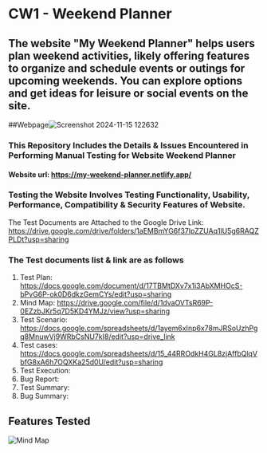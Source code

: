 # CW1 - Weekend Planner
## The website "My Weekend Planner" helps users plan weekend activities, likely offering features to organize and schedule events or outings for upcoming weekends. You can explore options and get ideas for leisure or social events on the site.
##Webpage![Screenshot 2024-11-15 122632](https://github.com/user-attachments/assets/e11ab416-aa88-4257-b9c3-554e38b7dd64)

### This Repository Includes the Details & Issues Encountered in Performing Manual Testing for Website Weekend Planner
#### Website url: https://my-weekend-planner.netlify.app/

### Testing the Website Involves Testing Functionality, Usability, Performance, Compatibility & Security Features of Website.
The Test Documents are Attached to the Google Drive Link: https://drive.google.com/drive/folders/1aEMBmYG6f37lpZZUAq1lU5g6RAQZPLDt?usp=sharing

### The Test documents list & link are as follows

1. Test Plan: https://docs.google.com/document/d/17TBMtDXv7x1i3AbXMHOcS-bPvG6P-ok0D6dkzGemCYs/edit?usp=sharing
2. Mind Map: https://drive.google.com/file/d/1dvaOVTsR69P-0EZzbJKr5q7D5KD4YMJz/view?usp=sharing
3. Test Scenario: https://docs.google.com/spreadsheets/d/1ayem6xInp6x78mJRSoUzhPgq8MnuwVj9WRbCsNU7kI8/edit?usp=drive_link
4. Test cases: https://docs.google.com/spreadsheets/d/15_44RROdkH4GL8zjAffbQlqVbfG8xA6h7OQXKa25d0U/edit?usp=sharing
5. Test Execution:
6. Bug Report:
7. Test Summary:
8. Bug Summary:


## Features Tested
![Mind Map](https://github.com/user-attachments/assets/9efdad52-6d8b-46a4-a36e-45910b172f4e)

